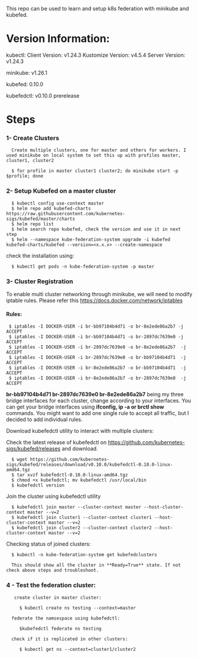 This repo can be used to learn and setup k8s federation with minikube and kubefed.

# Version Information:

kubectl:
   Client Version: v1.24.3
   Kustomize Version: v4.5.4
   Server Version: v1.24.3

minikube: v1.26.1

kubefed: 0.10.0

kubefedctl: v0.10.0 prerelease

# Steps

  ### 1- Create Clusters
      Create multiple clusters, one for master and others for workers. I used minikube on local system to set this up with profiles master, cluster1, cluster2

      $ for profile in master cluster1 cluster2; do minikube start -p $profile; done

  ### 2- Setup Kubefed on a master cluster 

      $ kubectl config use-context master
      $ helm repo add kubefed-charts https://raw.githubusercontent.com/kubernetes-sigs/kubefed/master/charts
      $ helm repo list
      $ helm search repo kubefed, check the version and use it in next step
      $ helm --namespace kube-federation-system upgrade -i kubefed kubefed-charts/kubefed --version=<x.x.x> --create-namespace

check the installation using: 

      $ kubectl get pods -n kube-federation-system -p master

  ### 3- Cluster Registration

   To enable multi cluster networking through minikube, we will need to modify iptable rules. Please refer this https://docs.docker.com/network/iptables

   #### Rules:

     $ iptables -I DOCKER-USER -i br-bb97104b4d71 -o br-8e2ede86a2b7 -j ACCEPT
     $ iptables -I DOCKER-USER -i br-bb97104b4d71 -o br-2897dc7639e0 -j ACCEPT
     $ iptables -I DOCKER-USER -i br-2897dc7639e0 -o br-8e2ede86a2b7  -j ACCEPT
     $ iptables -I DOCKER-USER -i br-2897dc7639e0 -o br-bb97104b4d71  -j ACCEPT
     $ iptables -I DOCKER-USER -i br-8e2ede86a2b7 -o br-bb97104b4d71  -j ACCEPT
     $ iptables -I DOCKER-USER -i br-8e2ede86a2b7 -o br-2897dc7639e0  -j ACCEPT

  **br-bb97104b4d71 br-2897dc7639e0 br-8e2ede86a2b7** being my three bridge interfaces for each cluster, change according to your interfaces. You can get your bridge interfaces using **ifconfig, ip -a or brctl show** commands. You might want to add one single rule to accept all traffic, but I decided to add individual rules. 

   Download kubefedctl utility to interact with multiple clusters:

   Check the latest release of kubefedctl on https://github.com/kubernetes-sigs/kubefed/releases and download.

      $ wget https://github.com/kubernetes-sigs/kubefed/releases/download/v0.10.0/kubefedctl-0.10.0-linux-amd64.tgz
      $ tar xvzf kubefedctl-0.10.0-linux-amd64.tgz
      $ chmod +x kubefedctl; mv kubefedctl /usr/local/bin
      $ kubefedctl version

   Join the cluster using kubefedctl utility

      $ kubefedctl join master --cluster-context master --host-cluster-context master --v=2
      $ kubefedctl join cluster1 --cluster-context cluster1 --host-cluster-context master --v=2
      $ kubefedctl join cluster2 --cluster-context cluster2 --host-cluster-context master --v=2

   Checking status of joined clusters:

      $ kubectl -n kube-federation-system get kubefedclusters

      This should show all the cluster in **Ready=True** state. If not check above steps and troubleshoot.

  ### 4 - Test the federation cluster:

       create cluster in master cluster:  

         $ kubectl create ns testing --context=master

      federate the namsespace using kubefedctl: 

         $kubefedctl federate ns testing

      check if it is replicated in other clusters:  

         $ kubectl get ns --context=cluster1/cluster2
